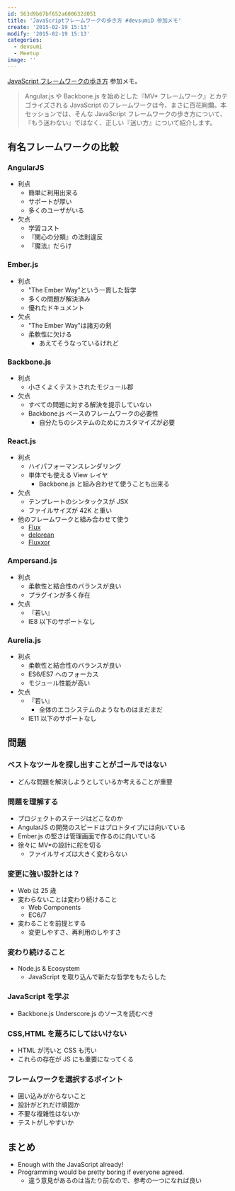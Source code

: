 ```yaml
---
id: 563d9b67bf652a600632d051
title: 'JavaScriptフレームワークの歩き方 #devsumiD 参加メモ'
create: '2015-02-19 15:13'
modify: '2015-02-19 15:13'
categories:
  - devsumi
  - Meetup
image: ''
---
```


[JavaScript フレームワークの歩き方](http://event.shoeisha.jp/devsumi/20150219/session/662/) 参加メモ。

> Angular.js や Backbone.js を始めとした『MV\* フレームワーク』とカテゴライズされる JavaScript のフレームワークは今、まさに百花絢爛。本セッションでは、そんな JavaScript フレームワークの歩き方について、『もう迷わない』ではなく、正しい『迷い方』について紹介します。

<!-- more -->

## 有名フレームワークの比較

### AngularJS

- 利点
  - 簡単に利用出来る
  - サポートが厚い
  - 多くのユーザがいる
- 欠点
  - 学習コスト
  - 『関心の分類』の法則違反
  - 『魔法』だらけ

### Ember.js

- 利点
  - "The Ember Way"という一貫した哲学
  - 多くの問題が解決済み
  - 優れたドキュメント
- 欠点
  - "The Ember Way"は諸刃の剣
  - 柔軟性に欠ける
    - あえてそうなっているけれど

### Backbone.js

- 利点
  - 小さくよくテストされたモジュール郡
- 欠点
  - すべての問題に対する解決を提示していない
  - Backbone.js ベースのフレームワークの必要性
    - 自分たちのシステムのためにカスタマイズが必要

### React.js

- 利点
  - ハイパフォーマンスレンダリング
  - 単体でも使える View レイヤ
    - Backbone.js と組み合わせて使うことも出来る
- 欠点
  - テンプレートのシンタックスが JSX
  - ファイルサイズが 42K と重い
- 他のフレームワークと組み合わせて使う
  - [Flux](http://facebook.github.io/flux/)
  - [delorean](http://deloreanjs.com)
  - [Fluxxor](http://fluxxor.com)

### Ampersand.js

- 利点
  - 柔軟性と結合性のバランスが良い
  - プラグインが多く存在
- 欠点
  - 『若い』
  - IE8 以下のサポートなし

### Aurelia.js

- 利点
  - 柔軟性と結合性のバランスが良い
  - ES6/ES7 へのフォーカス
  - モジュール性能が高い
- 欠点
  - 『若い』
    - 全体のエコシステムのようなものはまだまだ
  - IE11 以下のサポートなし

## 問題

### ベストなツールを探し出すことがゴールではない

- どんな問題を解決しようとしているか考えることが重要

### 問題を理解する

- プロジェクトのステージはどこなのか
- AngularJS の開発のスピードはプロトタイプには向いている
- Ember.js の堅さは管理画面で作るのに向いている
- 徐々に MV\*の設計に舵を切る
  - ファイルサイズは大きく変わらない

### 変更に強い設計とは？

- Web は 25 歳
- 変わらないことは変わり続けること
  - Web Components
  - EC6/7
- 変わることを前提とする
  - 変更しやすさ、再利用のしやすさ

### 変わり続けること

- Node.js & Ecosystem
  - JavaScript を取り込んで新たな哲学をもたらした

### JavaScript を学ぶ

- Backbone.js Underscore.js のソースを読むべき

### CSS,HTML を蔑ろにしてはいけない

- HTML が汚いと CSS も汚い
- これらの存在が JS にも重要になってくる

### フレームワークを選択するポイント

- 囲い込みがからないこと
- 設計がどれだけ頑固か
- 不要な複雑性はないか
- テストがしやすいか

## まとめ

- Enough with the JavaScript already!
- Programming would be pretty boring if everyone agreed.
  - 違う意見があるのは当たり前なので、参考の一つになれば良い
